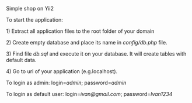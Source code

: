 Simple shop on Yii2

To start the application:
<p> 1) Extract all application files to the root folder of your domain </p>
<p> 2) Create empty database and place its name in <i>config/db.php</i> file.</i></p>
<p> 3) Find file <i>db.sql</i> and execute it on your database. It will create tables with default data.</p>
<p> 4) Go to url of your application (e.g.localhost).</p>
<p>To login as admin: login=<i>admin</i>; password=<i>admin</i></p>
<p>To login as default user: login=<i>ivan@gmail.com</i>; password=<i>Ivan1234</i></p>
